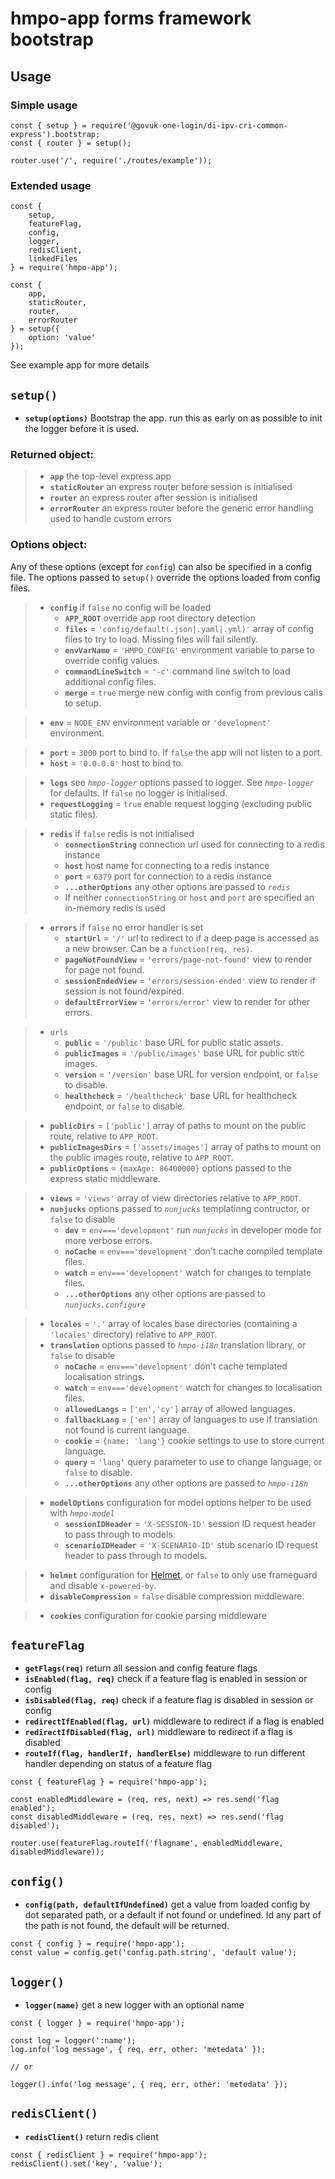 # hmpo-app forms framework bootstrap

## Usage

### Simple usage

```
const { setup } = require('@govuk-one-login/di-ipv-cri-common-express').bootstrap;
const { router } = setup();

router.use('/', require('./routes/example'));

```

### Extended usage

```
const {
    setup,
    featureFlag,
    config,
    logger,
    redisClient,
    linkedFiles
} = require('hmpo-app');

const {
    app,
    staticRouter,
    router,
    errorRouter
} = setup({
    option: 'value'
});
```

See example app for more details

## `setup()`

- **`setup(options)`** Bootstrap the app. run this as early on as possible to init the logger before it is used.

### Returned object:

> - **`app`** the top-level express app
> - **`staticRouter`** an express router before session is initialised
> - **`router`** an express router after session is initialised
> - **`errorRouter`** an express router before the generic error handling used to handle custom errors

### Options object:

Any of these options (except for `config`) can also be specified in a config file. The options passed to `setup()` override the options loaded from config files.

> - **`config`** if `false` no config will be loaded
>   - **`APP_ROOT`** override app root directory detection
>   - **`files`** = `'config/default(.json|.yaml|.yml)'` array of config files to try to load. Missing files will fail silently.
>   - **`envVarName`** = `'HMPO_CONFIG'` environment variable to parse to override config values.
>   - **`commandLineSwitch`** = `'-c'` command line switch to load additional config files.
>   - **`merge`** = `true` merge new config with config from previous calls to setup.

> - **`env`** = `NODE_ENV` environment variable or `'development'` environment.

> - **`port`** = `3000` port to bind to. If `false` the app will not listen to a port.
> - **`host`** = `'0.0.0.0'` host to bind to.

> - **`logs`** see _`hmpo-logger`_ options passed to logger. See _`hmpo-logger`_ for defaults. If `false` no logger is initialised.
> - **`requestLogging`** = `true` enable request logging (excluding public static files).

> - **`redis`** if `false` redis is not initialised
>   - **`connectionString`** connection url used for connecting to a redis instance
>   - **`host`** host name for connecting to a redis instance
>   - **`port`** = `6379` port for connection to a redis instance
>   - **`...otherOptions`** any other options are passed to _`redis`_
>   - If neither `connectionString` or `host` and `port` are specified an in-memory redis is used

> - **`errors`** if `false` no error handler is set
>   - **`startUrl`** = `'/'` url to redirect to if a deep page is accessed as a new browser. Can be a `function(req, res)`.
>   - **`pageNotFoundView`** = `'errors/page-not-found'` view to render for page not found.
>   - **`sessionEndedView`** = `'errors/session-ended'` view to render if session is not found/expired.
>   - **`defaultErrorView`** = `'errors/error'` view to render for other errors.

> - `urls`
>   - **`public`** = `'/public'` base URL for public static assets.
>   - **`publicImages`** = `'/public/images'` base URL for public sttic images.
>   - **`version`** = `'/version'` base URL for version endpoint, or `false` to disable.
>   - **`healthcheck`** = `'/healthcheck'` base URL for healthcheck endpoint, or `false` to disable.

> - **`publicDirs`** = `['public']` array of paths to mount on the public route, relative to `APP_ROOT`.
> - **`publicImagesDirs`** = `['assets/images']` array of paths to mount on the public images route, relative to `APP_ROOT`.
> - **`publicOptions`** = `{maxAge: 86400000}` options passed to the express static middleware.

> - **`views`** = `'views'` array of view directories relative to `APP_ROOT`.
> - **`nunjucks`** options passed to _`nunjucks`_ templatinng contructor, or `false` to disable
>   - **`dev`** = `env==='development'` run _`nunjucks`_ in developer mode for more verbose errors.
>   - **`noCache`** = `env==='development'` don't cache compiled template files.
>   - **`watch`** = `env==='development'` watch for changes to template files.
>   - **`...otherOptions`** any other options are passed to _`nunjucks.configure`_

> - **`locales`** = `'.'` array of locales base directories (containing a `'locales'` directory) relative to `APP_ROOT`.
> - **`translation`** options passed to _`hmpo-i18n`_ translation library, or `false` to disable
>   - **`noCache`** = `env==='development'` don't cache templated localisation strings.
>   - **`watch`** = `env==='development'` watch for changes to localisation files.
>   - **`allowedLangs`** = `['en','cy']` array of allowed languages.
>   - **`fallbackLang`** = `['en']` array of languages to use if translation not found is current language.
>   - **`cookie`** = `{name: 'lang'}` cookie settings to use to store current language.
>   - **`query`** = `'lang'` query parameter to use to change language, or `false` to disable.
>   - **`...otherOptions`** any other options are passed to _`hmpo-i18n`_

> - **`modelOptions`** configuration for model options helper to be used with _`hmpo-model`_
>   - **`sessionIDHeader`** = `'X-SESSION-ID'` session ID request header to pass through to models.
>   - **`scenarioIDHeader`** = `'X-SCENARIO-ID'` stub scenario ID request header to pass through to models.

> - **`helmet`** configuration for [Helmet](https://helmetjs.github.io/), or `false` to only use frameguard and disable `x-powered-by`.
> - **`disableCompression`** = `false` disable compression middleware.

> - **`cookies`** configuration for cookie parsing middleware

## `featureFlag`

- **`getFlags(req)`** return all session and config feature flags
- **`isEnabled(flag, req)`** check if a feature flag is enabled in session or config
- **`isDisabled(flag, req)`** check if a feature flag is disabled in session or config
- **`redirectIfEnabled(flag, url)`** middleware to redirect if a flag is enabled
- **`redirectIfDisabled(flag, url)`** middleware to redirect if a flag is disabled
- **`routeIf(flag, handlerIf, handlerElse)`** middleware to run different handler depending on status of a feature flag

```
const { featureFlag } = require('hmpo-app');

const enabledMiddleware = (req, res, next) => res.send('flag enabled');
const disabledMiddleware = (req, res, next) => res.send('flag disabled');

router.use(featureFlag.routeIf('flagname', enabledMiddleware, disabledMiddleware));
```

## `config()`

- **`config(path, defaultIfUndefined)`** get a value from loaded config by dot separated path, or a default if not found or undefined. Id any part of the path is not found, the default will be returned.

```
const { config } = require('hmpo-app');
const value = config.get('config.path.string', 'default value');
```

## `logger()`

- **`logger(name)`** get a new logger with an optional name

```
const { logger } = require('hmpo-app');

const log = logger(':name');
log.info('log message', { req, err, other: 'metedata' });

// or

logger().info('log message', { req, err, other: 'metedata' });
```

## `redisClient()`

- **`redisClient()`** return redis client

```
const { redisClient } = require('hmpo-app');
redisClient().set('key', 'value');
```
